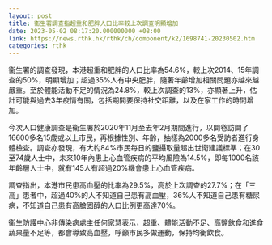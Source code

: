 ```yaml
---
layout: post
title: 衞生署調查指超重和肥胖人口比率較上次調查明顯增加
date: 2023-05-02 08:17:20.000000000 +08:00
link: https://news.rthk.hk/rthk/ch/component/k2/1698741-20230502.htm
categories: rthk
---
```


衞生署的調查發現，本港超重和肥胖的人口比率為54.6%，較上次2014、15年調查的50%，明顯增加；超過35%人有中央肥胖，隨著年齡增加相關問題亦越來越嚴重。至於體能活動不足的情況為24.8%，較上次調查的13%，亦顯著上升，估計可能與過去3年疫情有關，包括期間要保持社交距離，以及在家工作的時間增加。

今次人口健康調查是衞生署於2020年11月至去年2月期間進行，以問卷訪問了16600多名15歲或以上市民，再根據性別、年齡，抽樣為2000多名受訪者進行身體檢查。調查亦發現，有大約84%市民每日的鹽攝取量超出世衛建議標準；在30至74歲人士中，未來10年內患上心血管疾病的平均風險為14.5%，即每1000名該年齡層人士中，就有145人有超過20%機會患上心血管疾病。

調查指出，本港市民患高血壓的比率為29.5%，高於上次調查的27.7%；在「三高」患者中，超過40%的人不知道自己患有高血壓，36%人不知道自己患有糖尿病，不知道自己患有高膽固醇的人口比例更高達70%。

衞生防護中心非傳染病處主任何家慧表示，超重、體能活動不足、高鹽飲食和進食蔬果量不足等，都會導致高血壓，呼籲市民多做運動，保持均衡飲食。
